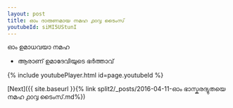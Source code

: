 ```yaml
---
layout: post
title: ഓം ദാരുണമായ നമഹ ൧൦൮ ടൈംസ്
youtubeId: siMI5UStunI
---
```

 
 
 ഓം ഉമാധവയാ നമഹ 
 
 -  ആരാണ് ഉമാദേവിയുടെ ഭർത്താവ് 
 
  
 
  
 
 
 
 
 
 


{% include youtubePlayer.html id=page.youtubeId %}
 
[Next]({{ site.baseurl }}{% link  split2/_posts/2016-04-11-ഓം ഭാസ്കരദ്യുതയെ നമഹ ൧൦൮ ടൈംസ്.md%})
 
